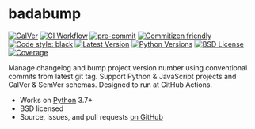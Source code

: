 # badabump

[![CalVer](https://img.shields.io/badge/calver-YY.MINOR.MICRO-22bfda)](https://calver.org)
[![CI Workflow](https://github.com/playpauseandstop/badabump/workflows/ci/badge.svg)](https://github.com/playpauseandstop/badabump/actions?query=workflow%3A%22ci%22)
[![pre-commit](https://img.shields.io/badge/pre--commit-enabled-brightgreen?logo=pre-commit&logoColor=white)](https://pre-commit.com)
[![Commitizen friendly](https://img.shields.io/badge/commitizen-friendly-brightgreen.svg)](https://github.com/commitizen-tools/commitizen#integrating-with-pre-commit)
[![Code style: black](https://img.shields.io/badge/code%20style-black-000000.svg)](https://github.com/psf/black)
[![Latest Version](https://img.shields.io/pypi/v/badabump.svg)](https://pypi.org/project/badabump/)
[![Python Versions](https://img.shields.io/pypi/pyversions/badabump.svg)](https://pypi.org/project/badabump/)
[![BSD License](https://img.shields.io/pypi/l/badabump.svg)](https://github.com/playpauseandstop/badabump/blob/main/LICENSE)
[![Coverage](https://coveralls.io/repos/playpauseandstop/badabump/badge.svg?branch=main&service=github)](https://coveralls.io/github/playpauseandstop/badabump)

Manage changelog and bump project version number using conventional commits from latest git tag. Support Python & JavaScript projects and CalVer & SemVer schemas. Designed to run at GitHub Actions.

- Works on [Python](https://www.python.org/) 3.7+
- BSD licensed
- Source, issues, and pull requests [on GitHub](https://github.com/playpauseandstop/badabumps)
